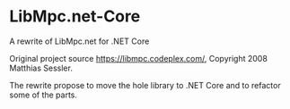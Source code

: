 # LibMpc.net-Core
A rewrite of LibMpc.net for .NET Core

Original project source https://libmpc.codeplex.com/, Copyright 2008 Matthias Sessler.

The rewrite propose to move the hole library to .NET Core and to refactor some of the parts.
